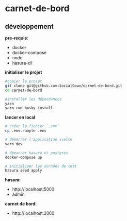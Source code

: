 # carnet-de-bord

## développement

**pre-requis**:

- docker
- docker-compose
- node
- hasura-cli

**initialiser le projet**

```sh
#copier le projet
git clone git@github.com:SocialGouv/carnet-de-bord.git
cd carnet-de-bord

#installer les dépendances
yarn
yarn run husky install
```

**lancer en local**

```sh
# créer le fichier `.env`
cp .env.sample .env

# démarrer l'application svelte
yarn dev

# démarrer hasura et postgres
docker-compose up

# initialiser les données de test
hasura seed apply
```

**hasura**:

- http://localhost:5000
- admin

**carnet de bord**:

- http://localhost:3000
